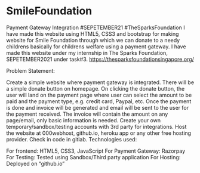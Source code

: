 # SmileFoundation

Payment Gateway Integration #SEPETEMBER21 #TheSparksFoundation I have made this website using HTML5, CSS3 and bootstrap for making website for Smile Foundation through which we can donate to a needy childrens basically
for childrens welfare using a payment gateway. I have made this website under my internship in The Sparks Foundation, SEPETEMBER2021 under task#3.
https://thesparksfoundationsingapore.org/


Problem Statement:

Create a simple website where payment gateway is integrated.
There will be a simple donate button on homepage. On clicking the donate button, the user will land on the payment page where user can select the amount to be paid and the payment type, e.g. credit card, Paypal, etc.
Once the payment is done and invoice will be generated and email will be sent to the user for the payment received.
The invoice will contain the amount on any page/email, only basic information is needed.
Create your own temporary/sandbox/testing accounts with 3rd party for integrations.
Host the website at 000webhost, github.io, heroku app or any other free hosting provider. Check in code in gitlab.
Technologies used:

For frontend: HTML5, CSS3, JavaScript
For Payment Gateway: Razorpay
For Testing: Tested using Sandbox/Third party application
For Hosting: Deployed on “github.io”
